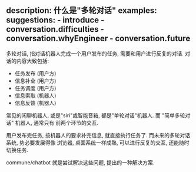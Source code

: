 description: 什么是"多轮对话"
examples:
suggestions:
    - introduce
    - conversation.difficulties
    - conversation.whyEngineer
    - conversation.future
---

多轮对话, 指对话机器人完成一个用户发布的任务, 需要和用户进行反复的对话. 对话的内容大致包括:

- 任务发布 (用户方)
- 信息补全 (用户方)
- 任务调度 (用户方)
- 信息索取 (机器人)
- 信息反馈 (机器人)

常见的闲聊机器人, 或是"siri"或智能音箱, 都是"单轮对话"机器人. 而 "简单多轮对话" 机器人, 通常只有 前两个环节的交互.

用户发布完任务, 按机器人的要求补完信息, 就直接执行任务了. 而未来的多轮对话系统, 势必要发展得像 浏览器, 桌面系统一样成熟, 可以进行反复的交互, 还能随时切换任务.

commune/chatbot 就是尝试解决这些问题, 提出的一种解决方案.


